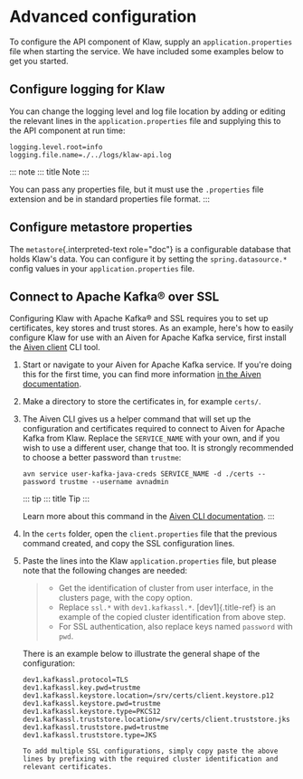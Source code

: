 # Advanced configuration

To configure the API component of Klaw, supply an
`application.properties` file when starting the service. We have
included some examples below to get you started.

## Configure logging for Klaw

You can change the logging level and log file location by adding or
editing the relevant lines in the `application.properties` file and
supplying this to the API component at run time:

    logging.level.root=info
    logging.file.name=./../logs/klaw-api.log

::: note
::: title
Note
:::

You can pass any properties file, but it must use the `.properties` file
extension and be in standard properties file format.
:::

## Configure metastore properties

The `metastore`{.interpreted-text role="doc"} is a configurable database
that holds Klaw's data. You can configure it by setting the
`spring.datasource.*` config values in your `application.properties`
file.

## Connect to Apache Kafka® over SSL

Configuring Klaw with Apache Kafka® and SSL requires you to set up
certificates, key stores and trust stores. As an example, here's how to
easily configure Klaw for use with an Aiven for Apache Kafka service,
first install the [Aiven client](https://github.com/aiven/aiven-client)
CLI tool.

1.  Start or navigate to your Aiven for Apache Kafka service. If you're
    doing this for the first time, you can find more information [in the
    Aiven
    documentation](https://docs.aiven.io/docs/products/kafka/getting-started.html).

2.  Make a directory to store the certificates in, for example `certs/`.

3.  The Aiven CLI gives us a helper command that will set up the
    configuration and certificates required to connect to Aiven for
    Apache Kafka from Klaw. Replace the `SERVICE_NAME` with your own,
    and if you wish to use a different user, change that too. It is
    strongly recommended to choose a better password than `trustme`:

        avn service user-kafka-java-creds SERVICE_NAME -d ./certs --password trustme --username avnadmin

    ::: tip
    ::: title
    Tip
    :::

    Learn more about this command in the [Aiven CLI
    documentation](https://docs.aiven.io/docs/tools/cli/service/user.html#avn-service-user-kafka-java-creds).
    :::

4.  In the `certs` folder, open the `client.properties` file that the
    previous command created, and copy the SSL configuration lines.

5.  Paste the lines into the Klaw `application.properties` file, but
    please note that the following changes are needed:

    > -   Get the identification of cluster from user interface, in the
    >     clusters page, with the copy option.
    > -   Replace `ssl.*` with `dev1.kafkassl.*`. [dev1]{.title-ref} is
    >     an example of the copied cluster identification from above
    >     step.
    > -   For SSL authentication, also replace keys named `password`
    >     with `pwd`.

    There is an example below to illustrate the general shape of the
    configuration:

        dev1.kafkassl.protocol=TLS
        dev1.kafkassl.key.pwd=trustme
        dev1.kafkassl.keystore.location=/srv/certs/client.keystore.p12
        dev1.kafkassl.keystore.pwd=trustme
        dev1.kafkassl.keystore.type=PKCS12
        dev1.kafkassl.truststore.location=/srv/certs/client.truststore.jks
        dev1.kafkassl.truststore.pwd=trustme
        dev1.kafkassl.truststore.type=JKS

        To add multiple SSL configurations, simply copy paste the above lines by prefixing with the required cluster identification and relevant certificates.
